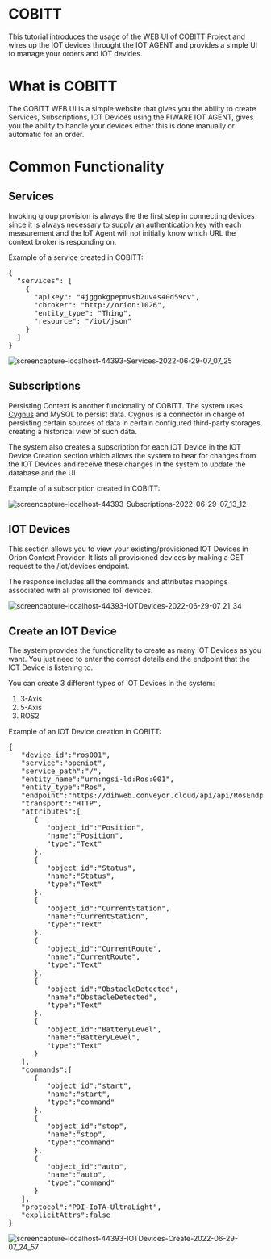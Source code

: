 # COBITT

<p>This tutorial introduces the usage of the WEB UI of COBITT Project and wires up the IOT devices throught the IOT AGENT and provides a simple UI to manage your orders and IOT devides.</p>


<h1>
  What is COBITT 
</h1>

<p>
  The COBITT WEB UI is a simple website that gives you the ability to create Services, Subscriptions, IOT Devices using the FIWARE IOT AGENT, gives you the ability to handle your devices either this is done manually or automatic for an order.
</p>

<h1>
  Common Functionality
</h1>

<h2>
  Services
</h2>

<p>
  Invoking group provision is always the the first step in connecting devices since it is always necessary to
supply an authentication key with each measurement and the IoT Agent will not initially know which URL
the context broker is responding on.
</p>

<p>
  Example of a service created in COBITT:
</p>
  
<pre>
{
  "services": [
    {
      "apikey": "4jggokgpepnvsb2uv4s40d59ov",
      "cbroker": "http://orion:1026",
      "entity_type": "Thing",
      "resource": "/iot/json"
    }
  ]
}
</pre>

![screencapture-localhost-44393-Services-2022-06-29-07_07_25](https://user-images.githubusercontent.com/15981121/176349467-8475d806-2ed0-42ae-9891-e9a7d86cc4d8.png)


<h2>
  Subscriptions
</h2>

<p>
  Persisting Context is another funcionality of COBITT. The system uses <a href="https://fiware-cygnus.readthedocs.io/en/latest/">Cygnus</a> and MySQL to persist data. Cygnus is a connector in charge of persisting certain sources of data in certain configured third-party storages, creating a historical view of such data.
</p>

<p>
  The system also creates a subscription for each IOT Device in the IOT Device Creation section which allows the system to hear for changes from the IOT Devices and receive these changes in the system to update the database and the UI.
</p>

<p>
  Example of a subscription created in COBITT:
</p>

![screencapture-localhost-44393-Subscriptions-2022-06-29-07_13_12](https://user-images.githubusercontent.com/15981121/176350128-bd039e70-8e1a-4840-a92b-0dae3319bb5c.png)


<h2>
  IOT Devices
</h2>

<p>
  This section allows you to view your existing/provisioned IOT Devices in Orion Context Provider. It lists all provisioned devices by making a GET request to the /iot/devices endpoint.

The response includes all the commands and attributes mappings associated with all provisioned IoT devices.
</p>

![screencapture-localhost-44393-IOTDevices-2022-06-29-07_21_34](https://user-images.githubusercontent.com/15981121/176351010-d0b0bc5b-3403-4176-ad36-beb595f77ed9.png)



<h2>
  Create an IOT Device
</h2>

<p>
  The system provides the functionality to create as many IOT Devices as you want. You just need to enter the correct details and the endpoint that the IOT Device is listening to.
  
  You can create 3 different types of IOT Devices in the system:
  <ol>
    <li>
      3-Axis
    </li>
    <li>
      5-Axis
    </li>
    <li>
      ROS2
    </li>
  </ol>
</p>

<p>
  Example of an IOT Device creation in COBITT:
</p>

<pre>
{
   "device_id":"ros001",
   "service":"openiot",
   "service_path":"/",
   "entity_name":"urn:ngsi-ld:Ros:001",
   "entity_type":"Ros",
   "endpoint":"https://dihweb.conveyor.cloud/api/api/RosEndpoint",
   "transport":"HTTP",
   "attributes":[
      {
         "object_id":"Position",
         "name":"Position",
         "type":"Text"
      },
      {
         "object_id":"Status",
         "name":"Status",
         "type":"Text"
      },
      {
         "object_id":"CurrentStation",
         "name":"CurrentStation",
         "type":"Text"
      },
      {
         "object_id":"CurrentRoute",
         "name":"CurrentRoute",
         "type":"Text"
      },
      {
         "object_id":"ObstacleDetected",
         "name":"ObstacleDetected",
         "type":"Text"
      },
      {
         "object_id":"BatteryLevel",
         "name":"BatteryLevel",
         "type":"Text"
      }
   ],
   "commands":[
      {
         "object_id":"start",
         "name":"start",
         "type":"command"
      },
      {
         "object_id":"stop",
         "name":"stop",
         "type":"command"
      },
      {
         "object_id":"auto",
         "name":"auto",
         "type":"command"
      }
   ],
   "protocol":"PDI-IoTA-UltraLight",
   "explicitAttrs":false
}
</pre>

![screencapture-localhost-44393-IOTDevices-Create-2022-06-29-07_24_57](https://user-images.githubusercontent.com/15981121/176351370-54ead41c-3c73-47e6-bbef-f8dfcdae2689.png)



